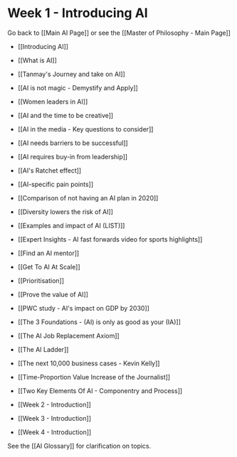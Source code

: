 # Week 1 - Introducing AI

Go back to [[Main AI Page]] or see the [[Master of Philosophy - Main Page]]

- [[Introducing AI]]
- [[What is AI]]
- [[Tanmay's Journey and take on AI]]
- [[AI is not magic - Demystify and Apply]]
- [[Women leaders in AI]]
- [[AI and the time to be creative]]
- [[AI in the media - Key questions to consider]]
- [[AI needs barriers to be successful]]
- [[AI requires buy-in from leadership]]
- [[AI's Ratchet effect]]
- [[AI-specific pain points]]
- [[Comparison of not having an AI plan in 2020]]
- [[Diversity lowers the risk of AI]]
- [[Examples and impact of AI (LIST)]]
- [[Expert Insights - AI fast forwards video for sports highlights]]
- [[Find an AI mentor]]
- [[Get To AI At Scale]]
- [[Prioritisation]]
- [[Prove the value of AI]]
- [[PWC study - AI's impact on GDP by 2030]]
- [[The 3 Foundations - (AI) is only as good as your (IA)]]
- [[The AI Job Replacement Axiom]]
- [[The AI Ladder]]
- [[The next 10,000 business cases - Kevin Kelly]]
- [[Time-Proportion Value Increase of the Journalist]]
- [[Two Key Elements Of AI - Componentry and Process]]



- [[Week 2 - Introduction]]
- [[Week 3 - Introduction]]
- [[Week 4 - Introduction]]

See the [[AI Glossary]] for clarification on topics.